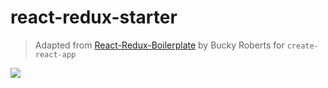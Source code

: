 # react-redux-starter

> Adapted from [React-Redux-Boilerplate](https://github.com/buckyroberts/React-Redux-Boilerplate) by Bucky Roberts for `create-react-app`

![](http://i.imgur.com/DUiL9yn.png)
